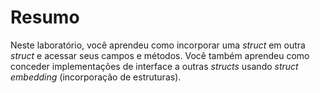 # Resumo

Neste laboratório, você aprendeu como incorporar uma _struct_ em outra _struct_ e acessar seus campos e métodos. Você também aprendeu como conceder implementações de interface a outras _structs_ usando _struct embedding_ (incorporação de estruturas).
